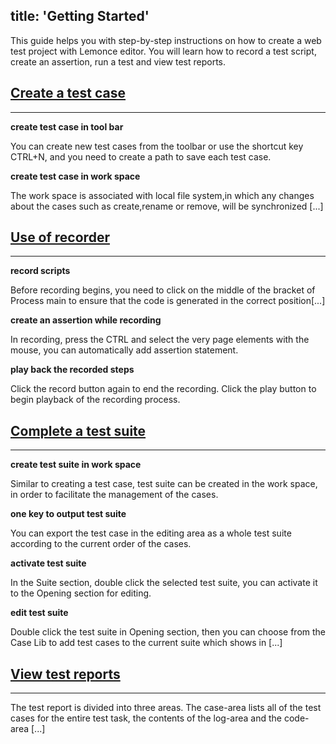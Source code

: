 title: 'Getting Started'
---

This guide helps you with step-by-step instructions on how to create a web test project with Lemonce editor. You will learn how to record a test script, create an assertion, run a test and view test reports.
<br>

## [Create a test case](/docs/guide/case.html)
---
**create test case in tool bar** 

You can create new test cases from the toolbar or use the shortcut key CTRL+N, and you need to create a path to save each test case.

**create test case in work space** 

The work space is associated with local file system,in which any changes about the cases such as create,rename or remove, will be synchronized [...]
<br>


## [Use of recorder](/docs/guide/recorder.html)
---
**record scripts** 

Before recording begins, you need to click on the middle of the bracket of Process main to ensure that the code is generated in the correct position[...]

**create an assertion while recording** 

In recording, press the CTRL and select the very page elements with the mouse, you can automatically add assertion statement.

**play back the recorded steps** 

Click the record button again to end the recording. Click the play button to begin playback of the recording process.
<br>

## [Complete a test suite](/docs/guide/suite.html)
---
**create test suite in work space** 

Similar to creating a test case, test suite can be created in the work space, in order to facilitate the management of the cases.

**one key to output test suite** 

You can export the test case in the editing area as a whole test suite according to the current order of the cases.

**activate test suite** 

In the Suite section, double click the selected test suite, you can activate it to the Opening section for editing.

**edit test suite** 

Double click the test suite in Opening section, then you can choose from the Case Lib to add test cases to the current suite which shows in [...]
<br>

## [View test reports](/docs/guide/reports.html)
---
The test report is divided into three areas. The case-area lists all of the test cases for the entire test task, the contents of the log-area and the code-area [...]
